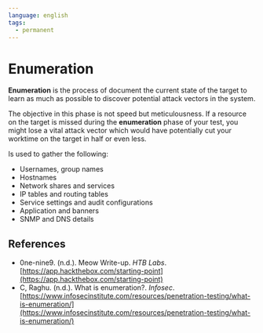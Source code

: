 ```yaml
---
language: english
tags:
  - permanent
---
```


# Enumeration

**Enumeration** is the process of document the current state of the target to learn as much as possible to discover potential attack vectors in the system.

The objective in this phase is not speed but meticulousness. If a resource on the target is missed during the **enumeration** phase of your test, you might lose a vital attack vector which would have potentially cut your worktime on the target in half or even less.

Is used to gather the following:

- Usernames, group names
- Hostnames
- Network shares and services
- IP tables and routing tables
- Service settings and audit configurations
- Application and banners
- SNMP and DNS details

## References

- 0ne-nine9. (n.d.). <span class="reference-title">Meow Write-up</span>. _HTB Labs_.[https://app.hackthebox.com/starting-point](https://app.hackthebox.com/starting-point)
- C, Raghu. (n.d.). <span class="reference-title">What is enumeration?</span>. _Infosec_. [https://www.infosecinstitute.com/resources/penetration-testing/what-is-enumeration/](https://www.infosecinstitute.com/resources/penetration-testing/what-is-enumeration/)

